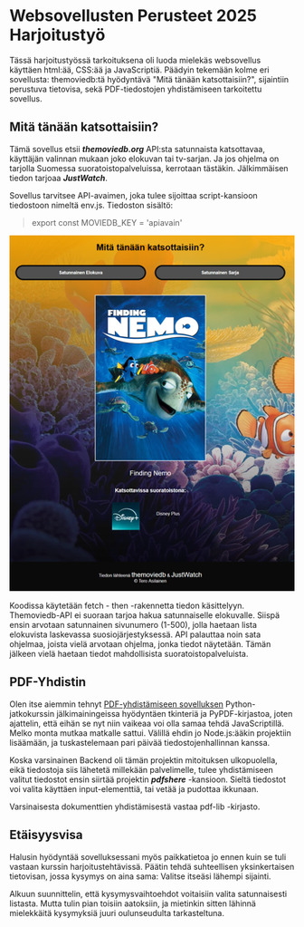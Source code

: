# Websovellusten Perusteet 2025 Harjoitustyö

Tässä harjoitustyössä tarkoituksena oli luoda mielekäs websovellus käyttäen html:ää, CSS:ää ja JavaScriptiä.
Päädyin tekemään kolme eri sovellusta: themoviedb:tä hyödyntävä "Mitä tänään katsottaisiin?", sijaintiin perustuva tietovisa, sekä
PDF-tiedostojen yhdistämiseen tarkoitettu sovellus.

## Mitä tänään katsottaisiin?

Tämä sovellus etsii ***themoviedb.org*** API:sta satunnaista katsottavaa, käyttäjän valinnan mukaan joko elokuvan tai tv-sarjan. Ja jos ohjelma on tarjolla Suomessa suoratoistopalveluissa, kerrotaan tästäkin. Jälkimmäisen tiedon tarjoaa ***JustWatch***.

Sovellus tarvitsee API-avaimen, joka tulee sijoittaa script-kansioon tiedostoon nimeltä env.js.
Tiedoston sisältö:

> export const MOVIEDB_KEY = 'apiavain'

![Näyttökuva sovelluksesta](/images/screenshots/movie.png "Näyttökuva sovelluksesta")

Koodissa käytetään fetch - then -rakennetta tiedon käsittelyyn. Themoviedb-API ei suoraan tarjoa hakua satunnaiselle elokuvalle. Siispä ensin arvotaan satunnainen sivunumero (1-500), jolla haetaan lista elokuvista laskevassa suosiojärjestyksessä. API palauttaa noin sata ohjelmaa, joista vielä arvotaan ohjelma, jonka tiedot näytetään. Tämän jälkeen vielä haetaan tiedot mahdollisista suoratoistopalveluista.

## PDF-Yhdistin

Olen itse aiemmin tehnyt [PDF-yhdistämiseen sovelluksen](https://github.com/TeroAsilainen/PDFMerger) Python-jatkokurssin jälkimainingeissa hyödyntäen tkinteriä ja PyPDF-kirjastoa, joten ajattelin, että eihän se nyt niin vaikeaa voi olla samaa tehdä JavaScriptillä. Melko monta mutkaa matkalle sattui. Välillä ehdin jo Node.js:ääkin projektiin lisäämään, ja tuskastelemaan pari päivää tiedostojenhallinnan kanssa.

Koska varsinainen Backend oli tämän projektin mitoituksen ulkopuolella, eikä tiedostoja siis lähetetä millekään palvelimelle, tulee yhdistämiseen valitut tiedostot ensin siirtää projektin ***pdfshere*** -kansioon. Sieltä tiedostot voi valita käyttäen input-elementtiä, tai vetää ja pudottaa ikkunaan.

Varsinaisesta dokumenttien yhdistämisestä vastaa pdf-lib -kirjasto.

## Etäisyysvisa

Halusin hyödyntää sovelluksessani myös paikkatietoa jo ennen kuin se tuli vastaan kurssin harjoitustehtävissä. Päätin tehdä suhteellisen yksinkertaisen tietovisan, jossa kysymys on aina sama: Valitse itseäsi lähempi sijainti.

Alkuun suunnittelin, että kysymysvaihtoehdot voitaisiin valita satunnaisesti listasta. Mutta tulin pian toisiin aatoksiin, ja mietinkin sitten lähinnä mielekkäitä kysymyksiä juuri oulunseudulta tarkasteltuna.
